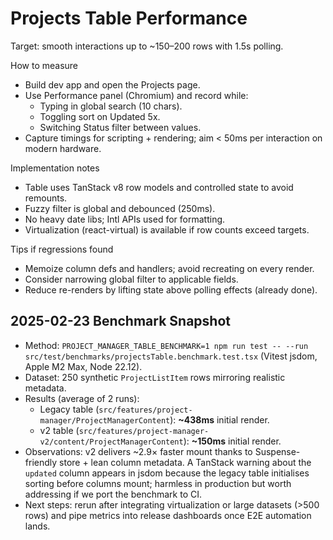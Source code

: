 # Projects Table Performance

Target: smooth interactions up to ~150–200 rows with 1.5s polling.

How to measure
- Build dev app and open the Projects page.
- Use Performance panel (Chromium) and record while:
  - Typing in global search (10 chars).
  - Toggling sort on Updated 5x.
  - Switching Status filter between values.
- Capture timings for scripting + rendering; aim < 50ms per interaction on modern hardware.

Implementation notes
- Table uses TanStack v8 row models and controlled state to avoid remounts.
- Fuzzy filter is global and debounced (250ms).
- No heavy date libs; Intl APIs used for formatting.
- Virtualization (react-virtual) is available if row counts exceed targets.

Tips if regressions found
- Memoize column defs and handlers; avoid recreating on every render.
- Consider narrowing global filter to applicable fields.
- Reduce re-renders by lifting state above polling effects (already done).

## 2025-02-23 Benchmark Snapshot
- Method: `PROJECT_MANAGER_TABLE_BENCHMARK=1 npm run test -- --run src/test/benchmarks/projectsTable.benchmark.test.tsx` (Vitest jsdom, Apple M2 Max, Node 22.12).
- Dataset: 250 synthetic `ProjectListItem` rows mirroring realistic metadata.
- Results (average of 2 runs):
  - Legacy table (`src/features/project-manager/ProjectManagerContent`): **~438ms** initial render.
  - v2 table (`src/features/project-manager-v2/content/ProjectManagerContent`): **~150ms** initial render.
- Observations: v2 delivers ~2.9× faster mount thanks to Suspense-friendly store + lean column metadata. A TanStack warning about the `updated` column appears in jsdom because the legacy table initialises sorting before columns mount; harmless in production but worth addressing if we port the benchmark to CI.
- Next steps: rerun after integrating virtualization or large datasets (>500 rows) and pipe metrics into release dashboards once E2E automation lands.
